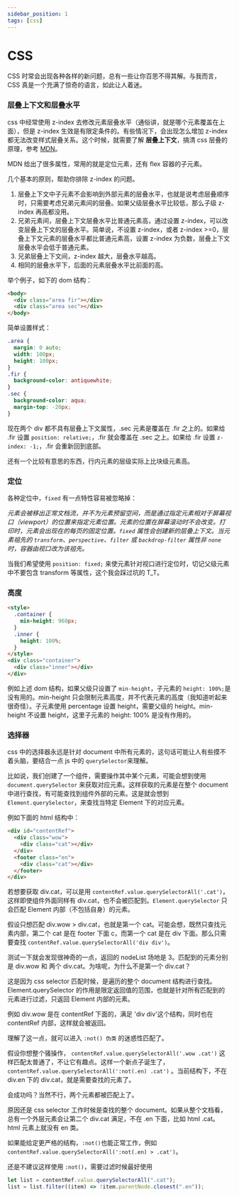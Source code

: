 ```yaml
---
sidebar_position: 1
tags: [css]
---
```


# CSS

CSS 时常会出现各种各样的新问题，总有一些让你百思不得其解。与我而言，CSS 真是一个充满了惊奇的语言，如此让人着迷。

### 层叠上下文和层叠水平

css 中经常使用 z-index 去修改元素层叠水平（通俗讲，就是哪个元素覆盖在上面），但是 z-index 生效是有限定条件的。有些情况下，会出现怎么增加 z-index 都无法改变样式层叠关系。这个时候，就需要了解 **层叠上下文**，搞清 css 层叠的原理，参考 [MDN](https://developer.mozilla.org/zh-CN/docs/Web/CSS/CSS_Positioning/Understanding_z_index/The_stacking_context)。

MDN 给出了很多属性，常用的就是定位元素，还有 flex 容器的子元素。

几个基本的原则，帮助你排除 z-index 的问题。

1. 层叠上下文中子元素不会影响到外部元素的层叠水平，也就是说考虑层叠顺序时，只需要考虑兄弟元素间的层叠。如果父级层叠水平比较低，那么子级 z-index 再高都没用。
2. 兄弟元素间，层叠上下文层叠水平比普通元素高，通过设置 z-index，可以改变层叠上下文的层叠水平。简单说，不设置 z-index，或者 z-index >=0，层叠上下文元素的层叠水平都比普通元素高，设置 z-index 为负数，层叠上下文层叠水平会低于普通元素。
3. 兄弟层叠上下文间，z-index 越大，层叠水平越高。
4. 相同的层叠水平下，后面的元素层叠水平比前面的高。

举个例子，如下的 dom 结构：

```html
<body>
  <div class="area fir"></div>
  <div class="area sec"></div>
</body>
```

简单设置样式：

```css
.area {
  margin: 0 auto;
  width: 100px;
  height: 100px;
}
.fir {
  background-color: antiquewhite;
}
.sec {
  background-color: aqua;
  margin-top: -20px;
}
```

现在两个 div 都不具有层叠上下文属性，.sec 元素是覆盖在 .fir 之上的。如果给 .fir 设置 `position: relative;`，.fir 就会覆盖在 .sec 之上。如果给 .fir 设置 `z-index: -1;`，.fir 会重新回到底部。

还有一个比较有意思的东西，行内元素的层级实际上比块级元素高。

### 定位

各种定位中，`fixed` 有一点特性容易被忽略掉：

_元素会被移出正常文档流，并不为元素预留空间，而是通过指定元素相对于屏幕视口（viewport）的位置来指定元素位置。元素的位置在屏幕滚动时不会改变。打印时，元素会出现在的每页的固定位置。`fixed` 属性会创建新的层叠上下文。当元素祖先的 `transform`、`perspective`、`filter` 或 `backdrop-filter` 属性非 `none` 时，容器由视口改为该祖先。_

当我们希望使用 `position: fixed;` 来使元素针对视口进行定位时，切记父级元素中不要包含 transform 等属性，这个我会踩过坑的 T_T。

### 高度

```html
<style>
  .container {
    min-height: 960px;
  }
  .inner {
    height: 100%;
  }
</style>
<div class="container">
  <div class="inner"></div>
</div>
```

例如上述 dom 结构，如果父级只设置了 `min-height`，子元素的 `height: 100%;`是没有用的。min-height 只会限制元素高度，并不代表元素的高度（我知道听起来很奇怪）。子元素使用 percentage 设置 height，需要父级的 height。min-height 不设置 height，这里子元素的 height: 100% 是没有作用的。

### 选择器

css 中的选择器永远是针对 document 中所有元素的，这句话可能让人有些摸不着头脑，要结合一点 js 中的 `querySelector`来理解。

比如说，我们创建了一个组件，需要操作其中某个元素，可能会想到使用 `document.querySelector` 来获取对应元素。这样获取的元素是在整个 document 中进行查找，有可能查找到组件外部的元素。这是就会想到 `Element.querySelector`，来查找当特定 Element 下的对应元素。

例如下面的 html 结构中：

```html
<div id="contentRef">
  <div class="wow">
    <div class="cat"></div>
  </div>
  <footer class="en">
    <div class="cat"></div>
  </footer>
</div>
```

若想要获取 div.cat，可以是用 `contentRef.value.querySelectorAll('.cat')`，这样即使组件外面同样有 div.cat，也不会被匹配到。`Element.querySelector` 只会匹配 Element 内部（不包括自身）的元素。

假设只想匹配 div.wow > div.cat，也就是第一个 cat。可能会想，既然只查找元素内部，第二个 cat 是在 footer 下面 c，而第一个 cat 是在 div 下面。那么只需要查找 `contentRef.value.querySelectorAll('div div')`。

测试一下就会发现很神奇的一点，返回的 nodeList 场地是 3。匹配到的元素分别是 div.wow 和 两个 div.cat。为啥呢，为什么不是第一个 div.cat？

这是因为 css selector 匹配时候，是遍历的整个 document 结构进行查找。Element.querySelector 的作用是限定返回值的范围，也就是针对所有匹配到的元素进行过滤，只返回 Element 内部的元素。

例如 div.wow 是在 contentRef 下面的，满足 'div div'这个结构，同时也在 contentRef 内部，这样就会被返回。

理解了这一点，就可以进入 `:not() 伪类` 的迷惑性匹配了。

假设你想整个骚操作， `contentRef.value.querySelectorAll('.wow .cat')` 这样匹配太普通了，不让它有趣点。这样一个新点子诞生了， `contentRef.value.querySelectorAll(':not(.en) .cat')` 。当前结构下，不在 div.en 下的 div.cat，就是需要查找的元素了。

会成功吗？当然不行，两个元素都被匹配上了。

原因还是 css selector 工作时候是查找的整个 document。如果从整个文档看，总有一个外层元素会让第二个 div.cat 满足，不在 .en 下面，比如 html .cat。html 元素上就没有 en 类。

如果能给定更严格的结构，`:not()`也能正常工作，例如 `contentRef.value.querySelectorAll(':not(.en) > .cat')`。

还是不建议这样使用 `:not()`，需要过滤时候最好使用

```js
let list = contentRef.value.querySelectorAll(".cat");
list = list.filter((item) => !item.parentNode.closest(".en"));
```
